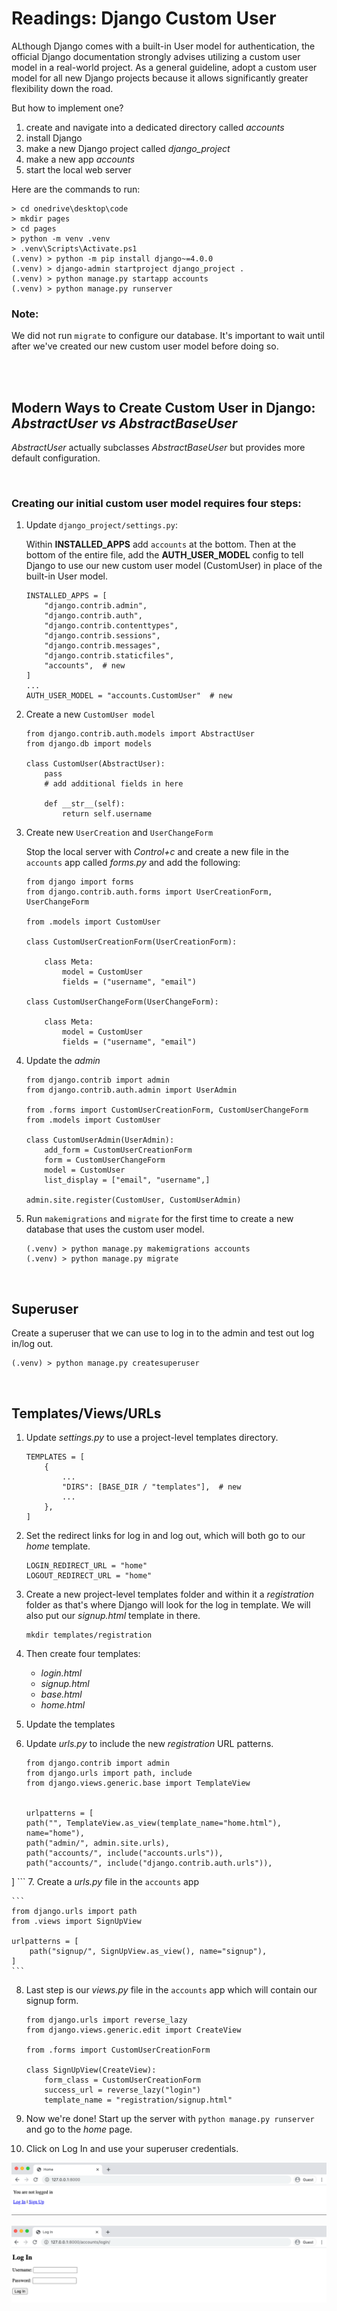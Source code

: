 # **Readings: Django Custom User**

ALthough Django comes with a built-in User model for authentication, the official Django documentation strongly advises utilizing a custom user model in a real-world project. As a general guideline, adopt a custom user model for all new Django projects because it allows significantly greater flexibility down the road.

But how to implement one? 

1. create and navigate into a dedicated directory called *accounts*
2. install Django
3. make a new Django project called *django_project*
4. make a new app *accounts*
5. start the local web server

Here are the commands to run:
```
> cd onedrive\desktop\code
> mkdir pages
> cd pages
> python -m venv .venv
> .venv\Scripts\Activate.ps1
(.venv) > python -m pip install django~=4.0.0
(.venv) > django-admin startproject django_project .
(.venv) > python manage.py startapp accounts
(.venv) > python manage.py runserver
```

### **Note:**
We did not run ```migrate``` to configure our database. It's important to wait until after we've created our new custom user model before doing so.

<br>

<br>

## **Modern Ways to Create Custom User in Django**: *AbstractUser vs AbstractBaseUser*

*AbstractUser* actually subclasses *AbstractBaseUser* but provides more default configuration.

<br>


### **Creating our initial custom user model requires four steps:**

1. Update ``django_project/settings.py``:

    Within **INSTALLED_APPS** add ``accounts`` at the bottom. Then at the bottom of the entire file, add the **AUTH_USER_MODEL** config to tell Django to use our new custom user model (CustomUser) in place of the built-in User model.

    ```
    INSTALLED_APPS = [
        "django.contrib.admin",
        "django.contrib.auth",
        "django.contrib.contenttypes",
        "django.contrib.sessions",
        "django.contrib.messages",
        "django.contrib.staticfiles",
        "accounts",  # new
    ]
    ...
    AUTH_USER_MODEL = "accounts.CustomUser"  # new
    ```



2. Create a new ``CustomUser model``

    ```
    from django.contrib.auth.models import AbstractUser
    from django.db import models

    class CustomUser(AbstractUser):
        pass
        # add additional fields in here

        def __str__(self):
            return self.username
    ```


3. Create new ``UserCreation`` and ``UserChangeForm``

    Stop the local server with *Control+c* and create a new file in the ``accounts`` app called *forms.py* and add the following:

    ```
    from django import forms
    from django.contrib.auth.forms import UserCreationForm, UserChangeForm

    from .models import CustomUser

    class CustomUserCreationForm(UserCreationForm):

        class Meta:
            model = CustomUser
            fields = ("username", "email")

    class CustomUserChangeForm(UserChangeForm):

        class Meta:
            model = CustomUser
            fields = ("username", "email")
    ```

4. Update the *admin*

    ```
    from django.contrib import admin
    from django.contrib.auth.admin import UserAdmin

    from .forms import CustomUserCreationForm, CustomUserChangeForm
    from .models import CustomUser

    class CustomUserAdmin(UserAdmin):
        add_form = CustomUserCreationForm
        form = CustomUserChangeForm
        model = CustomUser
        list_display = ["email", "username",]

    admin.site.register(CustomUser, CustomUserAdmin)
    ```
5. Run ``makemigrations`` and ``migrate`` for the first time to create a new database that uses the custom user model.
    ```
    (.venv) > python manage.py makemigrations accounts
    (.venv) > python manage.py migrate
    ```

<br>

## **Superuser**

Create a superuser that we can use to log in to the admin and test out log in/log out.
```
(.venv) > python manage.py createsuperuser
```

<br>

## **Templates/Views/URLs**

1. Update *settings.py* to use a project-level templates directory.
    ```
    TEMPLATES = [
        {
            ...
            "DIRS": [BASE_DIR / "templates"],  # new
            ...
        },
    ]
    ```
2. Set the redirect links for log in and log out, which will both go to our *home* template.

    ```
    LOGIN_REDIRECT_URL = "home"
    LOGOUT_REDIRECT_URL = "home"
    ```

3. Create a new project-level templates folder and within it a *registration* folder as that's where Django will look for the log in template. We will also put our *signup.html* template in there.

    ```
    mkdir templates/registration
    ```
4. Then create four templates:
    - *login.html*
    - *signup.html*
    - *base.html*
    - *home.html*

5. Update the templates

6. Update *urls.py* to include the new *registration* URL patterns.

    ```
    from django.contrib import admin
    from django.urls import path, include
    from django.views.generic.base import TemplateView


   urlpatterns = [
    path("", TemplateView.as_view(template_name="home.html"), name="home"),
    path("admin/", admin.site.urls),
    path("accounts/", include("accounts.urls")),
    path("accounts/", include("django.contrib.auth.urls")),
]
    ```
7. Create a *urls.py* file in the ``accounts`` app

    ```
    from django.urls import path
    from .views import SignUpView

    urlpatterns = [
        path("signup/", SignUpView.as_view(), name="signup"),
    ]
    ```

8. Last step is our *views.py* file in the ``accounts`` app which will contain our signup form.

    ```
    from django.urls import reverse_lazy
    from django.views.generic.edit import CreateView

    from .forms import CustomUserCreationForm

    class SignUpView(CreateView):
        form_class = CustomUserCreationForm
        success_url = reverse_lazy("login")
        template_name = "registration/signup.html"
    ```

9. Now we're done! Start up the server with ```python manage.py runserver``` and go to the *home* page.

10. Click on Log In and use your superuser credentials.

![home page](imgs/home-page.PNG)

![login page](imgs/login-page.PNG)


